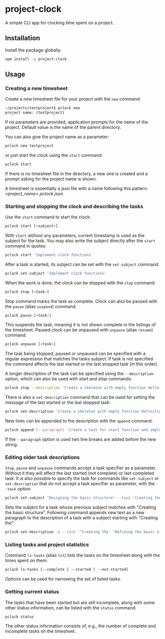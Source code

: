 # project-clock

A simple CLI app for clocking time spent on a project.

## Installation

Install the package globally.

```sh
npm install -g project-clock
```

## Usage

### Creating a new timesheet

Create a new timesheet file for your project with the `new` command:

```sh
~/projects/testproject$ pclock new
project name: (testproject)
```

If no parameters are provided, application prompts for the name of the project. Default value is the name of the parent directory.

You can also give the project name as a parameter:

```sh
pclock new testproject
```

or just start the clock using the `start` command:

```sh
pclock start
```

If there is no timesheet file in the directory, a new one is created and a prompt asking for the project name is shown.

A timesheet is essentially a json file with a name following this pattern: _<project_name>.pclock.json_.

### Starting and stopping the clock and describing the tasks

Use the `start` command to start the clock:

```sh
pclock start [<subject>]
```

With `start` wtihout any parameters, current timestamp is used as the subject for the task. You may also write the subject directly after the `start` command in quotes:

```sh
pclock start 'Implement clock functions'
```

After a task is started, its subject can be set with the `set-subject` command:

```sh
pclock set-subject 'Implement clock functions'
```

When the work is done, the clock can be stopped with the `stop` command:

```sh
pclock stop [<task>]
```

Stop command marks the task as complete. Clock can also be paused with the `pause` (alias `suspend`) command:

```sh
pclock pause [<task>]
```

This suspends the task, meaning it is not shown complete in the listings of the timesheet. Paused clock can be unpaused with `unpause` (alias `resume`) command:

```sh
pclock unpause [<task>]
```

The task being stopped, paused or unpaused can be specified with a regular expression that matches the tasks subject. If task is not specified the command affects the last started or the last stopped task (in this order).

A longer description of the task can be specified using the `--description` option, which can also be used with start and stop commands:

```sh
pclock stop --description 'Create a skeleton with empty function definitions.'
```

There is also a `set-description` command that can be used for setting the message of the last started or the last stopped task:

```sh
pclock set-description 'Create a skeleton with empty function definitions.'
```

New lines can be appended to the description with the `append` command:

```sh
pclock append [--paragraph] 'Create a test for start function and implement the function.'
```

If the `--paragraph` option is used two line breaks are added before the new string.

### Editing older task descriptions

`Stop`, `pause` and `unpause` commands accept a task specifier as a parameter. Without it they will affect the last started (not complete) or last completed task. It is also possible to specify the task for commands like `set-subject` or `set-description` that do not accept a task specifier as parameter, with the `--task` option:

```sh
pclock set-subject 'Designing the basic structure' --task 'Creating the basic structure'
```

Sets the subject for a task whose previous subject matches with "Creating the basic structure". Following command appends new text as a new paragraph to the description of a task with a subject starting with "Creating the":

```sh
pclock set-description -p --task '^Creating the' 'Defining the basic structure of the project using key user stories ...'
```

### Listing tasks and project statistics

Command `ls-tasks` (alias `lst`) lists the tasks on the timesheet along with the times spent on them:

```sh
pclock ls-tasks [--complete | --started | --not-started]
```

Options can be used for narrowing the set of listed tasks.

### Getting current status

The tasks that have been started but are still incomplete, along with some other status information, can be listed with the `status` command:

```sh
pclock status
```

The other status information consists of, e.g., the number of complete and incomplete tasks on the timesheet.
